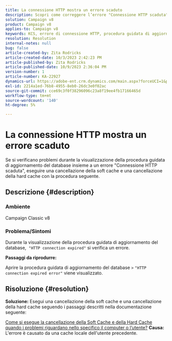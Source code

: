 ```yaml
---
title: La connessione HTTP mostra un errore scaduto
description: Scopri come correggere l’errore "Connessione HTTP scaduta" durante la visualizzazione della procedura guidata di aggiornamento del database in Adobe Campaign Classic.
solution: Campaign v8
product: Campaign v8
applies-to: Campaign v8
keywords: KCS, errore di connessione HTTP, procedura guidata di aggiornamento del database, ACC v8
resolution: Resolution
internal-notes: null
bug: false
article-created-by: Zita Rodricks
article-created-date: 10/3/2023 2:42:23 PM
article-published-by: Zita Rodricks
article-published-date: 10/9/2023 2:36:04 PM
version-number: 1
article-number: KA-22927
dynamics-url: https://adobe-ent.crm.dynamics.com/main.aspx?forceUCI=1&pagetype=entityrecord&etn=knowledgearticle&id=f0bd8a0c-fb61-ee11-be6e-6045bd006268
exl-id: 2214a1ed-76b8-4955-8eb0-26dc3e0f02ac
source-git-commit: cce69c3f0f38296096c23a8f19ee4fb17166465d
workflow-type: tm+mt
source-wordcount: '140'
ht-degree: 5%

---
```


# La connessione HTTP mostra un errore scaduto


Se si verificano problemi durante la visualizzazione della procedura guidata di aggiornamento del database insieme a un errore &quot;Connessione HTTP scaduta&quot;, eseguire una cancellazione della soft cache e una cancellazione della hard cache con la procedura seguente.

## Descrizione {#description}


### <b>Ambiente</b>

Campaign Classic v8



### <b>Problema/Sintomi</b>

Durante la visualizzazione della procedura guidata di aggiornamento del database,  `"HTTP connection expired"` si verifica un errore.

<b>Passaggi da riprodurre:</b>

Aprire la procedura guidata di aggiornamento del database `>`  `"HTTP connection expired error"` viene visualizzato.


## Risoluzione {#resolution}

<b>Soluzione:</b>
Esegui una cancellazione della soft cache e una cancellazione della hard cache seguendo i passaggi descritti nella documentazione seguente:

[Come si esegue la cancellazione della Soft Cache e della Hard Cache quando i problemi riguardano nello specifico il computer o l’utente?](https://experienceleague.adobe.com/docs/campaign-classic/using/getting-started/starting-with-adobe-campaign/faq/faq-campaign-config.html?lang=en#perform-soft-cache-clear)
<b>Causa:</b>
L&#39;errore è causato da una cache locale dell&#39;utente precedente.
